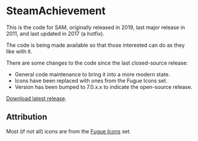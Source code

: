 # SteamAchievement

This is the code for SAM, originally released in 2019, last major release in 2011, and last updated in 2017 (a hotfix).

The code is being made available so that those interested can do as they like with it.

There are some changes to the code since the last closed-source release:
- General code maintenance to bring it into a more modern state.
- Icons have been replaced with ones from the Fugue Icons set.
- Version has been bumped to 7.0.x.x to indicate the open-source release.

[Download latest release](https://github.com/Sn8ow/SteamAchievement/releases/download/1.0.0/SteamAchievement.rar).


## Attribution

Most (if not all) icons are from the [Fugue Icons](http://p.yusukekamiyamane.com/) set.
